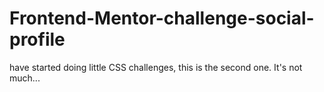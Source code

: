 # Frontend-Mentor-challenge-social-profile
have started doing little CSS challenges, this is the second one. It's not much...
